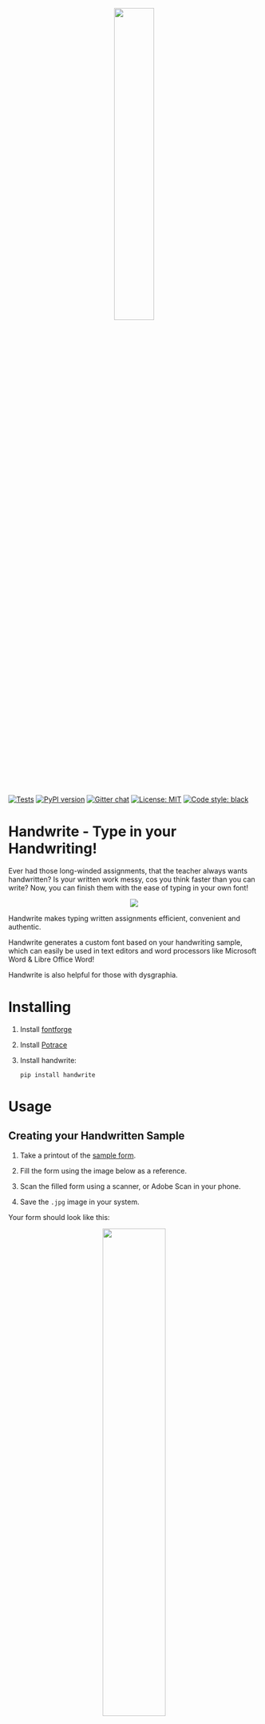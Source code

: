 <p align="center">
    <a href="https://github.com/cod-ed/simulate">
        <img src="https://raw.githubusercontent.com/cod-ed/assets/handwrite/logo.svg" width=40%>
        </img>
    </a>
</p>

[![Tests](https://github.com/cod-ed/handwrite/workflows/Tests/badge.svg)](https://github.com/cod-ed/handwrite/actions)
[![PyPI version](https://img.shields.io/pypi/v/handwrite.svg)](https://pypi.org/project/handwrite)
[![Gitter chat](https://badges.gitter.im/gitterHQ/gitter.svg)](https://gitter.im/codEd-org/handwrite)
[![License: MIT](https://img.shields.io/badge/License-MIT-yellow.svg)](https://opensource.org/licenses/MIT)
[![Code style: black](https://img.shields.io/badge/code%20style-black-000000.svg)](https://github.com/psf/black)

# Handwrite - Type in your Handwriting!

Ever had those long-winded assignments, that the teacher always wants handwritten?
Is your written work messy, cos you think faster than you can write?
Now, you can finish them with the ease of typing in your own font!

<p align="center">
        <img src="https://raw.githubusercontent.com/cod-ed/assets/handwrite/handwrite.gif">
        </img>
</p>

Handwrite makes typing written assignments efficient, convenient and authentic.

Handwrite generates a custom font based on your handwriting sample, which can easily be used in text editors and word processors like Microsoft Word & Libre Office Word!

Handwrite is also helpful for those with dysgraphia.

# Installing

1. Install [fontforge](https://fontforge.org/en-US/)

2. Install [Potrace](http://potrace.sourceforge.net/)

3. Install handwrite:

   ```console
   pip install handwrite
   ```

# Usage

## Creating your Handwritten Sample

1. Take a printout of the [sample form](https://github.com/cod-ed/handwrite/raw/main/handwrite_sample.pdf).

2. Fill the form using the image below as a reference.

3. Scan the filled form using a scanner, or Adobe Scan in your phone.

4. Save the `.jpg` image in your system.

Your form should look like this:

<p align="center">
        <img src="https://raw.githubusercontent.com/cod-ed/assets/handwrite/handwrite_filled_form.jpg" width=50%>
        </img>
</p>

## Creating your font

1. Make sure you have installed `handwrite`, `potrace` & `fontforge`.

2. In a terminal type `handwrite [PATH TO IMAGE or DIRECTORY WITH IMAGES] [OUTPUT DIRECTORY]`.
   (You can also type `handwrite -h`, to see all the arguments you can use).

3. (Optional) Config file containing custom options for your font can also be passed using
   the `--config [CONFIG FILE]` or `--config [DIRECTORY WITH CONFIG FILES]` argument.

   <blockquote>
   Note:

   - If passing a directory, make sure to rename the config files to the corresponding sheet names.
   - If a single config file is passed for multiple inputs, that config will be used for all the inputs.
   - If no config file is provided for an input then the [default config file](handwrite/default.json) is used.
   </blockquote>

3. Your font will be created as `OUTPUT DIRECTORY/OUTPUT FONT NAME.ttf`. Install the font in your system.

4. Select your font in your word processor and get to work!

Here's the end result!

<p align="center">
        <img src="https://raw.githubusercontent.com/cod-ed/assets/handwrite/handwrite_sentence.png">
        </img>
</p>

# Development

## Linux

1. Install Potrace using apt

   ```console
   sudo apt-get install potrace
   ```

2. Install fontforge

   ```console
   sudo apt-get install fontforge
   ```

   Since the PPA for fontforge is no longer maintained, apt might not work for some users. The preferred way to install is using the AppImage from: https://fontforge.org/en-US/downloads/

3. Clone the repository or your fork

   ```console
   git clone https://github.com/cod-ed/handwrite
   ```

4. (Optional) Make a virtual environment and activate it

   ```console
   python -m venv .venv
   source .venv/bin/activate
   ```

5. In the project directory run:

   ```console
   pip install -e .[dev]
   ```

6. Make sure the tests run:

   ```console
   python setup.py test
   ```

7. Install pre-commit hooks before contributing:

   ```console
   pre-commit install
   ```

You are ready to go!

## Windows

1. Install [Potrace](http://potrace.sourceforge.net/#downloading) and make sure it's in your PATH.

2. Install [fontforge](https://fontforge.org/en-US/downloads/) and make sure scripting is enabled.

3. Clone the repository or your fork

   ```console
   git clone https://github.com/cod-ed/handwrite
   ```

4. (Optional) Make a virtual environment and activate it

   ```console
   python -m venv .venv
   .venv\Scripts\activate
   ```

5. In the project directory run:

   ```console
   pip install -e .[dev]
   ```

6. Make sure the tests run:

   ```console
   python setup.py test
   ```

7. Install pre-commit hooks before contributing:

   ```console
   pre-commit install
   ```

You are ready to go!

## Credits and Reference

1. [Potrace](http://potrace.sourceforge.net/) algorithm and package has been immensely helpful.

2. [Fontforge](https://fontforge.org/en-US/) for packaging and adjusting font parameters.

3. [Sacha Chua's](https://github.com/sachac) [project](https://github.com/sachac/sachac-hand/) proved to be a great reference for fontforge python.

4. All credit for svgtottf converter goes to this [project](https://github.com/pteromys/svgs2ttf) by [pteromys](https://github.com/pteromys). We made a quite a lot of modifications of our own, but the base script idea was derived from here.
